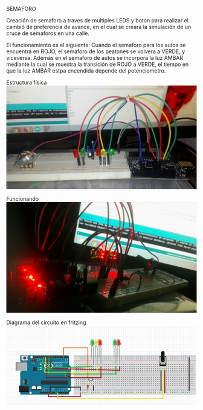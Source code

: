 SEMAFORO


Creación de semaforo a traves de multiples LEDS y boton para realizar el cambió de preferencia de avance, 
en el cual se creara la simulación de un cruce de semaforos en una calle.

El funcionamiento es el siguiente:
Cuándo el semaforo para los autos se encuentra en ROJO, el semaforo de los peatones se volvera a VERDE, y viceversa.
Además en el semaforo de autos se incorpora la luz AMBAR mediante la cual se muestra la transición de ROJO a VERDE, 
el tiempo en que la luz AMBAR estpa encendida depende del potenciometro. 

Estructura física
![alt text](https://github.com/CinthyaRangel/SEMAFORO/blob/master/Image%202.jpeg)

Funcionando
![alt text](https://github.com/CinthyaRangel/SEMAFORO/blob/master/Image%201.jpeg)

Diagrama del circuito en fritzing
![alt text](https://github.com/CinthyaRangel/SEMAFORO/blob/master/diagrama.jpg)






